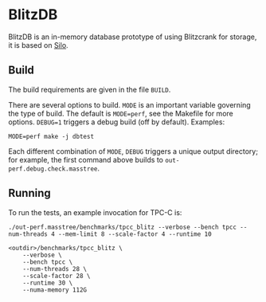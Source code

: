 BlitzDB
=====

BlitzDB is an in-memory database prototype of using Blitzcrank for storage, it is based on [Silo](http://people.csail.mit.edu/stephentu/papers/silo.pdf). 

Build
-----

The build requirements are given in the file `BUILD`. 

There are several options to build. `MODE` is an important variable
governing the type of build. The default is `MODE=perf`, see the
Makefile for more options. `DEBUG=1` triggers a debug build (off by
default). Examples:

    MODE=perf make -j dbtest

Each different combination of `MODE`, `DEBUG` triggers
a unique output directory; for example, the first command above builds to
`out-perf.debug.check.masstree`.

Running
-------

To run the tests, an example invocation for TPC-C is:

    ./out-perf.masstree/benchmarks/tpcc_blitz --verbose --bench tpcc --num-threads 4 --mem-limit 8 --scale-factor 4 --runtime 10

    <outdir>/benchmarks/tpcc_blitz \
        --verbose \
        --bench tpcc \
        --num-threads 28 \
        --scale-factor 28 \
        --runtime 30 \
        --numa-memory 112G 
